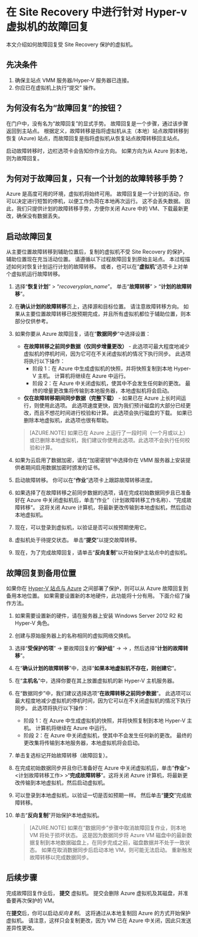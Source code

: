 <properties
    pageTitle="在 Azure Site Recovery 中进行针对 Hyper-v 虚拟机的故障回复 | Azure"
    description="Azure Site Recovery 可以协调虚拟机和物理服务器的复制、故障转移与恢复。 了解如何从 Azure 故障回复到本地数据中心。"
    services="site-recovery"
    documentationcenter=""
    author="ruturaj"
    manager="gauravd"
    editor=""
    translationtype="Human Translation" />
<tags
    ms.assetid="44813a48-c680-4581-a92e-cecc57cc3b1e"
    ms.service="site-recovery"
    ms.devlang="na"
    ms.topic="article"
    ms.tgt_pltfrm="na"
    ms.workload="storage-backup-recovery"
    ms.date="3/31/2017"
    wacn.date="05/02/2017"
    ms.author="ruturajd"
    ms.sourcegitcommit="78da854d58905bc82228bcbff1de0fcfbc12d5ac"
    ms.openlocfilehash="7ffd51760b550adae5ed8ece42075834ad2d5acc"
    ms.lasthandoff="04/22/2017" />

# <a name="failback-in-site-recovery-for-hyper-v-virtual-machines"></a>在 Site Recovery 中进行针对 Hyper-v 虚拟机的故障回复



本文介绍如何故障回复受 Site Recovery 保护的虚拟机。 

## <a name="prerequisites"></a>先决条件
1. 确保主站点 VMM 服务器/Hyper-V 服务器已连接。
2. 你应已在虚拟机上执行“提交”  操作。

## <a name="why-is-there-no-button-called-failback"></a>为何没有名为“故障回复”的按钮？
在门户中，没有名为“故障回复”的显式手势。 故障回复是一个步骤，通过该步骤返回到主站点。 根据定义，故障转移是指将虚拟机从主（本地）站点故障转移到恢复 (Azure) 站点，而故障回复是指将虚拟机从恢复站点故障转移回主站点。

启动故障转移时，边栏选项卡会告知你作业方向。 如果方向为从 Azure 到本地，则为故障回复。

## <a name="why-is-there-only-a-planned-failover-gesture-to-failback"></a>为何对于故障回复，只有一个计划的故障转移手势？
Azure 是高度可用的环境，虚拟机将始终可用。 故障回复是一个计划的活动，你可以决定进行短暂的停机，以便工作负荷在本地再次运行。 这不会丢失数据。 因此，我们只提供计划的故障转移手势，方便你关闭 Azure 中的 VM、下载最新更改，确保没有数据丢失。

## <a name="initiate-failback"></a>启动故障回复
从主要位置故障转移到辅助位置后，复制的虚拟机不受 Site Recovery 的保护，辅助位置现在充当活动位置。 请遵循以下过程故障回复到原始主站点。 本过程描述如何对恢复计划运行计划的故障转移。 或者，也可以在“**虚拟机**”选项卡上对单个虚拟机运行故障转移。

1. 选择“**恢复计划**” > “*recoveryplan_name*”。 单击“**故障转移**” > “**计划的故障转移**”。
2. 在**确认计划的故障转移**页上，选择源和目标位置。 请注意故障转移方向。 如果从主要位置故障转移已按预期完成，并且所有虚拟机都位于辅助位置，则本部分仅供参考。
3. 如果你要从 Azure 故障回复，请在“**数据同步**”中选择设置：

    * **在故障转移之前同步数据（仅同步增量更改）** - 此选项可最大程度地减少虚拟机的停机时间，因为它可在不关闭虚拟机的情况下执行同步。 此选项将执行以下操作：
    	* 阶段 1：在 Azure 中生成虚拟机的快照，并将快照复制到本地 Hyper-V 主机。 计算机将继续在 Azure 中运行。
     	* 阶段 2：在 Azure 中关闭虚拟机，使其中不会发生任何新的更改。 最终的增量更改集将传输到本地服务器，本地虚拟机将会启动。

    - **仅在故障转移期间同步数据（完整下载）** - 如果已在 Azure 上长时间运行，则使用此选项。 此选项速度更快，因为我们预计磁盘的大部分已经更改，而且不想花时间进行校验和计算。 此选项会执行磁盘的下载。 如果已删除本地虚拟机，此选项也很有帮助。

    >[AZURE.NOTE] 
    >如果已在 Azure 上运行了一段时间（一个月或以上）或已删除本地虚拟机，我们建议你使用此选项。此选项不会执行任何校验和计算。
    >
    >




4. 如果为云启用了数据加密，请在“加密密钥”中选择你在 VMM 服务器上安装提供者期间启用数据加密时颁发的证书。
5. 启动故障转移。 你可以在“**作业**”选项卡上跟踪故障转移进度。
6. 如果选择了在故障转移之前同步数据的选项，请在完成初始数据同步且已准备好在 Azure 中关闭虚拟机后，单击“作业”（计划故障转移工作名称）、“完成故障转移”。 这将关闭 Azure 计算机，将最新更改传输到本地虚拟机，然后启动本地虚拟机。
7. 现在，可以登录到虚拟机，以验证是否可以按预期使用它。
8. 虚拟机处于待提交状态。 单击“**提交**”以提交故障转移。
9. 现在，为了完成故障回复，请单击“**反向复制**”以开始保护主站点中的虚拟机。

## <a name="failback-to-an-alternate-location"></a>故障回复到备用位置
如果你在 [Hyper-V 站点与 Azure](/documentation/articles/site-recovery-hyper-v-site-to-azure/) 之间部署了保护，则可以从 Azure 故障回复到备用本地位置。 如果需要设置新的本地硬件，此功能将十分有用。 下面介绍了操作方法。

1. 如果需要设置新的硬件，请在服务器上安装 Windows Server 2012 R2 和 Hyper-V 角色。
2. 创建与原始服务器上的名称相同的虚拟网络交换机。
3. 选择“**受保护的项**” -> 要故障回复的“**保护组**” -> <ProtectionGroupName> -> <VirtualMachineName>，然后选择“**计划的故障转移**”。
4. 在“**确认计划的故障转移**”中，选择“**如果本地虚拟机不存在，则创建它**”。
5. 在“**主机名**”中，选择你要在其上放置虚拟机的新 Hyper-V 主机服务器。
6. 在“数据同步”中，我们建议选择选项“**在故障转移之前同步数据**”。 此选项可以最大程度地减少虚拟机的停机时间，因为它可以在不关闭虚拟机的情况下执行同步。 此选项将执行以下操作：

   * 阶段 1：在 Azure 中生成虚拟机的快照，并将快照复制到本地 Hyper-V 主机。 计算机将继续在 Azure 中运行。
   * 阶段 2：在 Azure 中关闭虚拟机，使其中不会发生任何新的更改。 最终的更改集将传输到本地服务器，本地虚拟机将会启动。
7. 单击复选标记开始故障转移（故障回复）。
8. 在完成初始数据同步并且你已准备好在 Azure 中关闭虚拟机后，单击“**作业**”> <计划故障转移工作> >“**完成故障转移**”。这将关闭 Azure 计算机，将最新更改传输到本地虚拟机，然后启动虚拟机。
9. 可以登录到本地虚拟机，以验证一切是否如预期一样。 然后单击“**提交**”完成故障转移。
10. 单击“**反向复制**”开始保护本地虚拟机。

    > [AZURE.NOTE]
    > 如果在“数据同步”步骤中取消故障回复作业，则本地 VM 将处于损坏状态。 这是因为数据同步将 Azure VM 磁盘中的最新数据复制到本地数据磁盘上，在同步完成之前，磁盘数据并不处于一致状态。 如果在取消数据同步后启动本地 VM，则可能无法启动。 重新触发故障转移以完成数据同步。
    >
    >

## <a name="next-steps"></a>后续步骤

完成故障回复作业后， **提交** 虚拟机。 提交会删除 Azure 虚拟机及其磁盘，并准备要再次保护的 VM。

在**提交**后，你可以启动*反向复制*。 这将通过从本地复制回 Azure 的方式开始保护虚拟机。 请注意，这样只会复制更改，因为 VM 已在 Azure 中关闭，因此只发送差异性更改。
<!--Update_Description:wording update;add anchors to sub titles-->